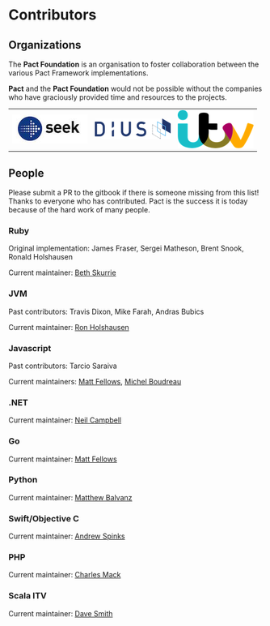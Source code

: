 # Contributors

## Organizations

The **Pact Foundation** is an organisation to foster collaboration between the various Pact Framework implementations.

**Pact** and the **Pact Foundation** would not be possible without the companies who have graciously provided time and resources to the projects.

<div style="text-align:center">
<table style="width:500; margin:auto">
  <tbody>
    <tr style="border:none; background:none">
      <td style="border:none; vertical-align: middle"><img src="../media/logos/seek.jpg" alt="SEEK Jobs Logo"></td>
      <td style="border:none; vertical-align: middle"><img src="../media/logos/dius.png" alt="DiUS Logo"></td>
      <td style="border:none; vertical-align: middle"><img src="../media/logos/itv.png" alt="ITV"></td>
    </tr>
  </tbody>
</table>
</div>

## People

Please submit a PR to the gitbook if there is someone missing from this list! Thanks to everyone who has contributed. Pact is the success it is today because of the hard work of many people.

### Ruby

Original implementation: James Fraser, Sergei Matheson, Brent Snook, Ronald Holshausen

Current maintainer: [Beth Skurrie](https://github.com/bethesque/)

### JVM

Past contributors: Travis Dixon, Mike Farah, Andras Bubics

Current maintainer: [Ron Holshausen](https://github.com/uglyog)

### Javascript

Past contributors: Tarcio Saraiva

Current maintainers: [Matt Fellows](https://github.com/mefellows), [Michel Boudreau]()

### .NET

Current maintainer: [Neil Campbell](https://github.com/neilcampbell)

### Go

Current maintainer: [Matt Fellows](https://github.com/mefellows)

### Python

Current maintainer: [Matthew Balvanz](https://github.com/matthewbalvanz-wf)

### Swift/Objective C

Current maintainer: [Andrew Spinks](https://github.com/andrewspinks)

### PHP

Current maintainer: [Charles Mack](https://github.com/mattermack)

### Scala ITV

Current maintainer: [Dave Smith](https://github.com/davesmith00000)
